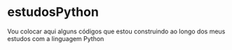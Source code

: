 # estudosPython
Vou colocar aqui alguns códigos que estou construindo ao longo dos meus estudos com a linguagem Python
